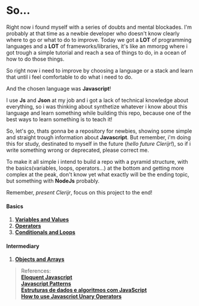 # So...

Right now i found myself with a series of doubts and mental blockades. I'm probably at that time as a newbie developer who doesn't know clearly where to go or what to do to improve. Today we got a **LOT** of programming languages and a **LOT** of frameworks/libraries, it's like an mmorpg where i got trough a simple tutorial and reach a sea of things to do, in a ocean of how to do those things.

So right now i need to improve by choosing a language or a stack and learn that until i feel comfortable to do what i need to do. 

And the chosen language was **Javascript**!

I use **Js** and **Json** at my job and i got a lack of technical knowledge about everything, so i was thinking about synthetize whatever i know about this language and learn something while building this repo, because one of the best ways to learn something is to teach it!

So, let's go, thats gonna be a repository for newbies, showing some simple and straight trough information about **Javascript**. But remember, i'm doing this for study, destinated to myself in the future (*hello future Clerijr!*), so if i write something wrong or deprecated, please correct me.

To make it all simple i intend to build a repo with a pyramid structure, with the basics(variables, loops, operators...) at the bottom and getting more complex at the peak, don't know yet what exactly will be the ending topic, but something with **NodeJs** probably.

Remember, *present Clerijr*, focus on this project to the end! 

#### Basics
1. [**Variables and Values**](Javascript%20101%20-%20Basics/variables_and_values.md)<br>
2. [**Operators**](Javascript%20101%20-%20Basics/operators.md)<br>
3. [**Conditionals and Loops**](Javascript%20101%20-%20Basics/conditionals_and_loops.md)<br>
#### Intermediary
1. [**Objects and Arrays**](./Fantastic%20Objects/objects_and_arrays.md)<br>



>References:<br>
[**Eloquent Javascript**](https://eloquentjavascript.net/)<br>
[**Javascript Patterns**](https://www.oreilly.com/library/view/javascript-patterns/9781449399115/)<br>
[**Estruturas de dados e algoritmos com JavaScript**](https://novatec.com.br/livros/estruturas-de-dados-algoritmos-em-javascript-2ed/)<br>
[**How to use Javascriot Unary Operators**](https://www.digitalocean.com/community/tutorials/javascript-unary-operators-simple-and-useful)<br>
